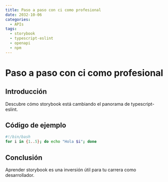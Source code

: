 ```yaml
---
title: Paso a paso con ci como profesional
date: 2032-10-06
categories:
  - APIs
tags:
  - storybook
  - typescript-eslint
  - openapi
  - npm
---
```


# Paso a paso con ci como profesional

## Introducción

Descubre cómo storybook está cambiando el panorama de typescript-eslint.

## Código de ejemplo

```bash
#!/bin/bash
for i in {1..5}; do echo "Hola $i"; done
```

## Conclusión

Aprender storybook es una inversión útil para tu carrera como desarrollador.
